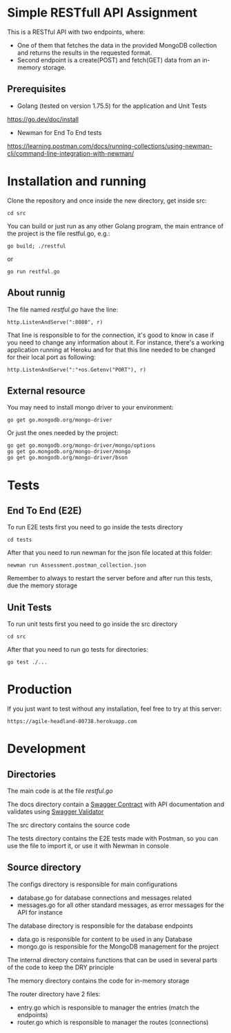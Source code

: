 # Simple RESTfull API Assignment
This is a RESTful API with two endpoints, where:
- One of them that fetches the data in the provided MongoDB collection and returns the results in the requested format.
- Second endpoint is a create(POST) and fetch(GET) data from an in-memory storage.


## Prerequisites
- Golang (tested on version 1.75.5) for the application and Unit Tests

https://go.dev/doc/install

- Newman for End To End tests

https://learning.postman.com/docs/running-collections/using-newman-cli/command-line-integration-with-newman/


# Installation and running
Clone the repository and once inside the new directory, get inside src:
```
cd src
```
You can build or just run as any other Golang program, the main entrance of the project is the file restful.go, e.g.:
```
go build; ./restful
```
or
```
go run restful.go
```

## About runnig
The file named *restful.go* have the line:
```
http.ListenAndServe(":8080", r)
```
That line is responsible to for the connection, it's good to know in case if you need to change any information about it.
For instance, there's a working application running at Heroku and for that this line needed to be changed for their local port as following:
```
http.ListenAndServe(":"+os.Getenv("PORT"), r)
```


## External resource
You may need to install mongo driver to your environment:
```
go get go.mongodb.org/mongo-driver
```
Or just the ones needed by the project:
```
go get go.mongodb.org/mongo-driver/mongo/options
go get go.mongodb.org/mongo-driver/mongo
go get go.mongodb.org/mongo-driver/bson
```


# Tests
## End To End (E2E)
To run E2E tests first you need to go inside the tests directory
```
cd tests
```
After that you need to run newman for the json file located at this folder:
```
newman run Assessment.postman_collection.json
```
Remember to always to restart the server before and after run this tests, due the memory storage

## Unit Tests
To run unit tests first you need to go inside the src directory
```
cd src
```
After that you need to run go tests for directories:
```
go test ./...
```


# Production
If you just want to test without any installation, feel free to try at this server:
```
https://agile-headland-80738.herokuapp.com
```


# Development
## Directories
The main code is at the file *restful.go*

The docs directory contain a [Swagger Contract](https://swagger.io/docs/specification/paths-and-operations/) with API documentation and validates using [Swagger Validator](https://editor.swagger.io/)

The src directory contains the source code

The tests directory contains the E2E tests made with Postman, so you can use the file to import it, or use it with Newman in console

## Source directory
The configs directory is responsible for main configurations
- database.go for database connections and messages related
- messages.go for all other standard messages, as error messages for the API for instance

The database directory is responsible for the database endpoints
- data.go is responsible for content to be used in any Database
- mongo.go is responsible for the MongoDB management for the project

The internal directory contains functions that can be used in several parts of the code to keep the DRY principle

The memory directory contains the code for in-memory storage

The router directory have 2 files:
- entry.go which is responsible to manager the entries (match the endpoints)
- router.go which is responsible to manager the routes (connections)
